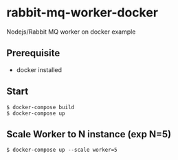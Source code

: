 # rabbit-mq-worker-docker

Nodejs/Rabbit MQ worker on docker example

## Prerequisite
* docker installed

## Start 
```shell
$ docker-compose build
$ docker-compose up
 ```
## Scale Worker to N instance (exp N=5)
```shell
$ docker-compose up --scale worker=5
```
